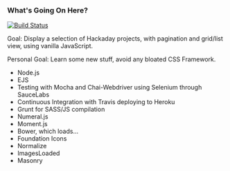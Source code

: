 ### What's Going On Here?

[![Build Status](https://travis-ci.org/penguinstampede/hackagist.svg?branch=master)](https://travis-ci.org/penguinstampede/hackagist)

Goal: Display a selection of Hackaday projects, with pagination and grid/list view, using vanilla JavaScript.

Personal Goal: Learn some new stuff, avoid any bloated CSS Framework.

* Node.js
* EJS
* Testing with Mocha and Chai-Webdriver using Selenium through SauceLabs
* Continuous Integration with Travis deploying to Heroku
* Grunt for SASS/JS compilation
* Numeral.js
* Moment.js
* Bower, which loads...
* Foundation Icons
* Normalize
* ImagesLoaded
* Masonry
